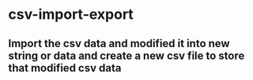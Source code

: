 # csv-import-export

## Import the csv data and modified it into new string or data and create a new csv file to store that modified csv data
